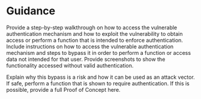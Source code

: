 # Guidance

Provide a step-by-step walkthrough on how to access the vulnerable authentication mechanism and how to exploit the vulnerability to obtain access or perform a function that is intended to enforce authentication. Include instructions on how to access the vulnerable authentication mechanism and steps to bypass it in order to perform a function or access data not intended for that user. Provide screenshots to show the functionality accessed without valid authentication.

Explain why this bypass is a risk and how it can be used as an attack vector. If safe, perform a function that is shown to require authentication. If this is possible, provide a full Proof of Concept here.
